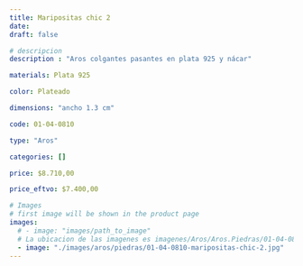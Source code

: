 ```yaml
---
title: Maripositas chic 2
date: 
draft: false

# descripcion
description : "Aros colgantes pasantes en plata 925 y nácar"

materials: Plata 925

color: Plateado

dimensions: "ancho 1.3 cm"

code: 01-04-0810

type: "Aros"

categories: []

price: $8.710,00

price_eftvo: $7.400,00

# Images
# first image will be shown in the product page
images:
  # - image: "images/path_to_image"
  # La ubicacion de las imagenes es imagenes/Aros/Aros.Piedras/01-04-0810-maripositas-chic-2
  - image: "./images/aros/piedras/01-04-0810-maripositas-chic-2.jpg"
---
```

